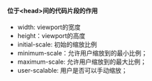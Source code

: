 #### 位于\<head>间的代码片段的作用
- width: viewport的宽度
- height：viewport的高度
- initial-scale: 初始的缩放比例
- minimum-scale：允许用户缩放到的最小比例；
- maximum-scale: 允许用户缩放到的最大比例；
- user-scalable: 用户是否可以手动缩放；